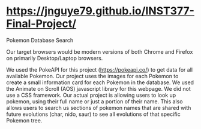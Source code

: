 # https://jnguye79.github.io/INST377-Final-Project/

Pokemon Database Search 

Our target browsers would be modern versions of both Chrome and Firefox on primarily Desktop/Laptop browsers. 

We used the PokeAPI for this project (https://pokeapi.co/) to get data for all available Pokemon. 
Our project uses the images for each Pokemon to create a small information card for each Pokemon in the database.
We used the Animate on Scroll (AOS) javascript library for this webpage. 
We did not use a CSS framework.
Our actual project is allowing users to look up pokemon, using their full name or just a portion of their name.  This also allows users to search us sections of pokemon names that are shared with future evolutions (char, nido, saur) to see all evolutions of that specific Pokemon tree.
